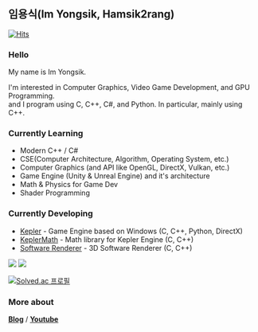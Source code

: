 ## 임용식(Im Yongsik, Hamsik2rang)  
[![Hits](https://hits.seeyoufarm.com/api/count/incr/badge.svg?url=https%3A%2F%2Fgithub.com%2FHamsik2rang%2Fhit-counter&count_bg=%237AC4A3&title_bg=%23A2ABB4&icon=&icon_color=%23B8B8B8&title=Visitors&edge_flat=false)](https://hits.seeyoufarm.com)  
### Hello
My name is Im Yongsik.  

I'm interested in Computer Graphics, Video Game Development, and GPU Programming.  
and I program using C, C++, C#, and Python. In particular, mainly using C++.

### Currently Learning  
* Modern C++ / C#
* CSE(Computer Architecture, Algorithm, Operating System, etc.)
* Computer Graphics (and API like OpenGL, DirectX, Vulkan, etc.)
* Game Engine (Unity & Unreal Engine) and it's architecture
* Math & Physics for Game Dev
* Shader Programming
<!--* Computer Network
* Socket Programming-->

### Currently Developing
* [Kepler](https://github.com/hamsik2rang/kepler) - Game Engine based on Windows (C, C++, Python, DirectX)
* [KeplerMath](https://github.com/hamsik2rang/keplermath) - Math library for Kepler Engine (C, C++)
* [Software Renderer](https://github.com/hamsik2rang/software-renderer) - 3D Software Renderer (C, C++)
 
<!--<img src="https://github-profile-trophy.vercel.app/?username=Hamsik2rang&row=2&column=4&theme=onedark">-->  
<img src="https://github-readme-streak-stats.herokuapp.com/?user=Hamsik2rang&theme=onedark">  
<!--<img src="https://github-readme-stats.vercel.app/api?username=Hamsik2rang&show_icons=true&count_private=true&theme=onedark">-->  
<img src="https://github-readme-stats.vercel.app/api/top-langs/?username=Hamsik2rang&theme=onedark&layout=compact&langs_count=5">  
<!--<img src="https://github-readme-solvedac.hyp3rflow.vercel.app/api/?handle=lvhi0607">-->

[![Solved.ac 프로필](http://mazassumnida.wtf/api/v2/generate_badge?boj=lvhi0607)](https://solved.ac/lvhi0607)

### More about
[**Blog**](https://hamsik2rang.github.io) / [**Youtube**](https://www.youtube.com/channel/UCiAe__zoEwjE4s9f5YPKO0w)

<!--
### Develope with
![C](https://img.shields.io/badge/-C-000000?logo=C&style=flat)  ![C#](https://img.shields.io/badge/-C%23-000000?logo=Csharp&style=flat) ![C++](https://img.shields.io/badge/-C++-000000?logo=C%2B%2B&style=flat)  ![Python](https://img.shields.io/badge/-Python-00498c?logo=Python&style=flat)  
  
![UnrealEngine](https://img.shields.io/badge/-UnrealEngine-a3a5a7?logo=UnrealEngine&style=flat)
![Unity](https://img.shields.io/badge/-Unity-a3a5a7?logo=Unity&style=flat)  
  
![OpenGL](https://img.shields.io/badge/-OpenGL-93a9d1?logo=OpenGL&style=flat)
![DirectX](https://img.shields.io/badge/-DirectX-93a9d1?logo=DirectX&style=flat) -->

<!--
**Hamsik2rang/Hamsik2rang** is a ✨ _special_ ✨ repository because its `README.md` (this file) appears on your GitHub profile.

Here are some ideas to get you started:

- 🔭 I’m currently working on ...
- 🌱 I’m currently learning ...
- 👯 I’m looking to collaborate on ...
- 🤔 I’m looking for help with ...
- 💬 Ask me about ...
- 📫 How to reach me: ...
- 😄 Pronouns: ...
- ⚡ Fun fact: ...

deprecated links

![trophy](https://github-profile-trophy.vercel.app/?username=Hamsik2rang)
![Anurag's GitHub stats](https://github-readme-stats.vercel.app/api?username=Hamsik2rang&count_private=true)  
[![Top Langs](https://github-readme-stats.vercel.app/api/top-langs/?username=Hamsik2rang&layout=compact)](https://github.com/anuraghazra/github-readme-stats) 
![Hamsik2rang's solved.ac stats](https://github-readme-solvedac.hyp3rflow.vercel.app/api/?handle=lvhi0607)
[![Solved.ac 프로필](http://mazassumnida.wtf/api/v2/generate_badge?boj=lvhi0607)](https://solved.ac/lvhi0607)
-->
